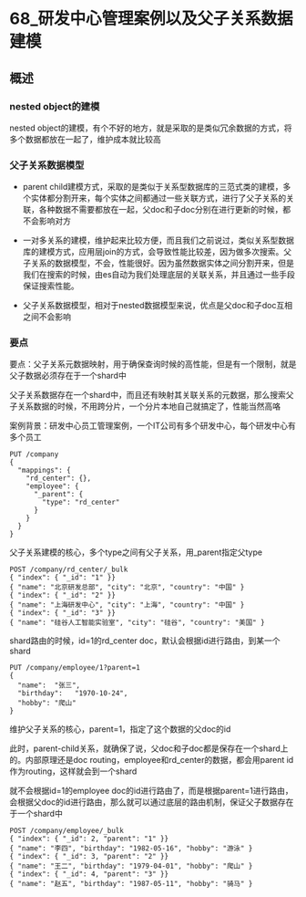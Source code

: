 # 68_研发中心管理案例以及父子关系数据建模


## 概述

### nested object的建模


nested object的建模，有个不好的地方，就是采取的是类似冗余数据的方式，将多个数据都放在一起了，维护成本就比较高

### 父子关系数据模型

* parent child建模方式，采取的是类似于关系型数据库的三范式类的建模，多个实体都分割开来，每个实体之间都通过一些关联方式，进行了父子关系的关联，各种数据不需要都放在一起，父doc和子doc分别在进行更新的时候，都不会影响对方

* 一对多关系的建模，维护起来比较方便，而且我们之前说过，类似关系型数据库的建模方式，应用层join的方式，会导致性能比较差，因为做多次搜索。父子关系的数据模型，不会，性能很好。因为虽然数据实体之间分割开来，但是我们在搜索的时候，由es自动为我们处理底层的关联关系，并且通过一些手段保证搜索性能。


* 父子关系数据模型，相对于nested数据模型来说，优点是父doc和子doc互相之间不会影响

### 要点

要点：父子关系元数据映射，用于确保查询时候的高性能，但是有一个限制，就是父子数据必须存在于一个shard中

父子关系数据存在一个shard中，而且还有映射其关联关系的元数据，那么搜索父子关系数据的时候，不用跨分片，一个分片本地自己就搞定了，性能当然高咯

案例背景：研发中心员工管理案例，一个IT公司有多个研发中心，每个研发中心有多个员工

```
PUT /company
{
  "mappings": {
    "rd_center": {},
    "employee": {
      "_parent": {
        "type": "rd_center" 
      }
    }
  }
}
```

父子关系建模的核心，多个type之间有父子关系，用_parent指定父type

```
POST /company/rd_center/_bulk
{ "index": { "_id": "1" }}
{ "name": "北京研发总部", "city": "北京", "country": "中国" }
{ "index": { "_id": "2" }}
{ "name": "上海研发中心", "city": "上海", "country": "中国" }
{ "index": { "_id": "3" }}
{ "name": "硅谷人工智能实验室", "city": "硅谷", "country": "美国" }
```

shard路由的时候，id=1的rd_center doc，默认会根据id进行路由，到某一个shard

```
PUT /company/employee/1?parent=1 
{
  "name":  "张三",
  "birthday":   "1970-10-24",
  "hobby": "爬山"
}
```

维护父子关系的核心，parent=1，指定了这个数据的父doc的id

此时，parent-child关系，就确保了说，父doc和子doc都是保存在一个shard上的。内部原理还是doc routing，employee和rd_center的数据，都会用parent id作为routing，这样就会到一个shard

就不会根据id=1的employee doc的id进行路由了，而是根据parent=1进行路由，会根据父doc的id进行路由，那么就可以通过底层的路由机制，保证父子数据存在于一个shard中

```
POST /company/employee/_bulk
{ "index": { "_id": 2, "parent": "1" }}
{ "name": "李四", "birthday": "1982-05-16", "hobby": "游泳" }
{ "index": { "_id": 3, "parent": "2" }}
{ "name": "王二", "birthday": "1979-04-01", "hobby": "爬山" }
{ "index": { "_id": 4, "parent": "3" }}
{ "name": "赵五", "birthday": "1987-05-11", "hobby": "骑马" }


```
